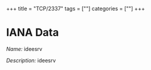 +++
title = "TCP/2337"
tags = [""]
categories = [""]
+++

# IANA Data

_Name:_ ideesrv

_Description:_ ideesrv

